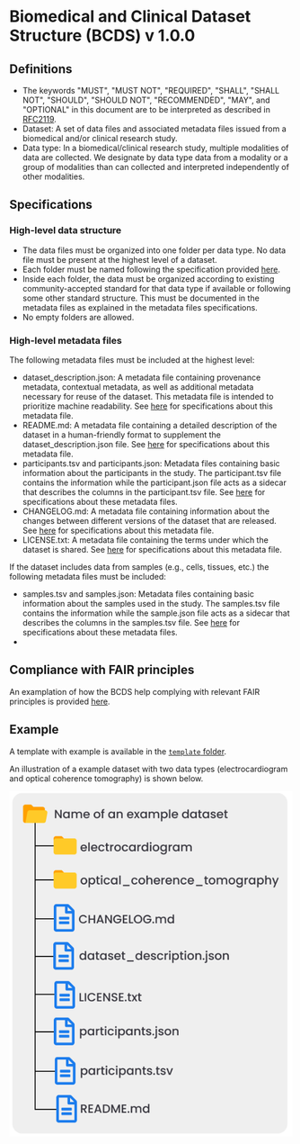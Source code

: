 # Biomedical and Clinical Dataset Structure (BCDS) v 1.0.0

## Definitions

- The keywords "MUST", "MUST NOT", "REQUIRED", "SHALL", "SHALL NOT", "SHOULD", "SHOULD NOT", "RECOMMENDED", "MAY", and "OPTIONAL" in this document are to be interpreted as described in [RFC2119](https://www.ietf.org/rfc/rfc2119.txt).
- Dataset: A set of data files and associated metadata files issued from a biomedical and/or clinical research study.
- Data type: In a biomedical/clinical research study, multiple modalities of data are collected. We designate by data type data from a modality or a group of modalities than can collected and interpreted independently of other modalities.

## Specifications

### High-level data structure
- The data files must be organized into one folder per data type. No data file must be present at the highest level of a dataset. 
- Each folder must be named following the specification provided [here](folder_naming/folder_naming_specs.md). 
- Inside each folder, the data must be organized according to existing community-accepted standard for that data type if available or following some other standard structure. This must be documented in the metadata files as explained in the metadata files specifications. 
- No empty folders are allowed.

### High-level metadata files
The following metadata files must be included at the highest level:
- dataset_description.json: A metadata file containing provenance metadata, contextual metadata, as well as additional metadata necessary for reuse of the dataset. This metadata file is intended to prioritize machine readability. See [here](metadata_files/dataset_description_specs.md) for specifications about this metadata file. 
- README.md: A metadata file containing a detailed description of the dataset in a human-friendly format to supplement the dataset_description.json file. See [here](metadata_files/readme_specs.md) for specifications about this metadata file. 
- participants.tsv and participants.json: Metadata files containing basic information about the participants in the study. The participant.tsv file contains the information while the participant.json file acts as a sidecar that describes the columns in the participant.tsv file. See [here](metadata_files/participants_specs.md) for specifications about these metadata files. 
- CHANGELOG.md: A metadata file containing information about the changes between different versions of the dataset that are released. See [here](metadata_files/changelog_specs.md) for specifications about this metadata file. 
- LICENSE.txt: A metadata file containing the terms under which the dataset is shared. See [here](metadata_files/license_specs.md) for specifications about this metadata file. 

If the dataset includes data from samples (e.g., cells, tissues, etc.) the following metadata files must be included:
- samples.tsv and samples.json: Metadata files containing basic information about the samples used in the study. The samples.tsv file contains the information while the sample.json file acts as a sidecar that describes the columns in the samples.tsv file. See [here](metadata_files/samples_specs.md) for specifications about these metadata files. 
- 
## Compliance with FAIR principles
An examplation of how the BCDS help complying with relevant FAIR principles is provided [here](compliance_FAIR.md). 

## Example

A template with example is available in the [`template` folder](../../template).

An illustration of a example dataset with two data types (electrocardiogram and optical coherence tomography) is shown below.

![BCDS example](BCDS_example.png)




